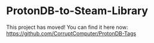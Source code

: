 # ProtonDB-to-Steam-Library

This project has moved! You can find it here now: https://github.com/CorruptComputer/ProtonDB-Tags
